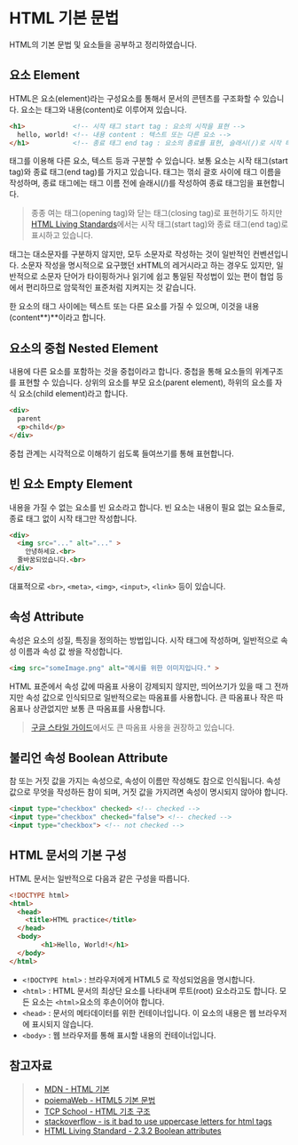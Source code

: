 # HTML 기본 문법

HTML의 기본 문법 및 요소들을 공부하고 정리하였습니다.

## 요소 Element

HTML은 요소(element)라는 구성요소를 통해서 문서의 콘텐츠를 구조화할 수 있습니다. 요소는 태그와 내용(content)로 이루어져 있습니다. 

````html
<h1>            <!-- 시작 태그 start tag : 요소의 시작을 표현 -->
  hello, world! <!-- 내용 content : 텍스트 또는 다른 요소 -->
</h1>           <!-- 종료 태그 end tag : 요소의 종료를 표현, 슬래시(/)로 시작 태그와 구분 -->
````

태그를 이용해 다른 요소, 텍스트 등과 구분할 수 있습니다. 보통 요소는 시작 태그(start tag)와 종료 태그(end tag)를 가지고 있습니다. 태그는 꺾쇠 괄호 사이에 태그 이름을 작성하며, 종료 태그에는 태그 이름 전에 슬래시(/)를 작성하여 종료 태그임을 표현합니다.

> 종종 여는 태그(opening tag)와 닫는 태그(closing tag)로 표현하기도 하지만 [HTML Living Standards](https://html.spec.whatwg.org/multipage/dom.html#concept-element-tag-omission)에서는 시작 태그(start tag)와 종료 태그(end tag)로 표시하고 있습니다. 

태그는 대소문자를 구분하지 않지만, 모두 소문자로 작성하는 것이 일반적인 컨벤션입니다. 소문자 작성을 명시적으로 요구했던 xHTML의 레거시라고 하는 경우도 있지만, 일반적으로 소문자 단어가 타이핑하거나 읽기에 쉽고 통일된 작성법이 있는 편이 협업 등에서 편리하므로 암묵적인 표준처럼 지켜지는 것 같습니다.

한 요소의 태그 사이에는 텍스트 또는 다른 요소를 가질 수 있으며, 이것을 내용(content**)**이라고 합니다.

## 요소의 중첩 Nested Element

내용에 다른 요소를 포함하는 것을 중첩이라고 합니다. 중첩을 통해 요소들의 위계구조를 표현할 수 있습니다. 상위의 요소를 부모 요소(parent element), 하위의 요소를 자식 요소(child element)라고 합니다.

```` html
<div>
  parent
  <p>child</p>
</div>
````

중첩 관계는 시각적으로 이해하기 쉽도록 들여쓰기를 통해 표현합니다.

## 빈 요소 Empty Element

내용을 가질 수 없는 요소를 빈 요소라고 합니다. 빈 요소는 내용이 필요 없는 요소들로, 종료 태그 없이 시작 태그만 작성합니다. 

```` html
<div>
  <img src="..." alt="..." >
	안녕하세요.<br>
  줄바꿈되었습니다.<br>
</div>
````

대표적으로 `<br>`, `<meta>`, `<img>`, `<input>`, `<link>` 등이 있습니다.

## 속성 Attribute

속성은 요소의 성질, 특징을 정의하는 방법입니다. 시작 태그에 작성하며, 일반적으로 속성 이름과 속성 값 쌍을 작성합니다. 

```html
<img src="someImage.png" alt="예시를 위한 이미지입니다." >
```

HTML 표준에서 속성 값에 따옴표 사용이 강제되지 않지만, 띄어쓰기가 있을 때 그 전까지만 속성 값으로 인식되므로 일반적으로는 따옴표를 사용합니다. 큰 따옴표나 작은 따옴표나 상관없지만 보통 큰 따옴표를 사용합니다.

> [구글 스타일 가이드](https://google.github.io/styleguide/htmlcssguide.html#HTML_Quotation_Marks)에서도 큰 따옴표 사용을 권장하고 있습니다.

## 불리언 속성 Boolean Attribute

참 또는 거짓 값을 가지는 속성으로, 속성이 이름만 작성해도 참으로 인식됩니다. 속성 값으로 무엇을 작성하든 참이 되며, 거짓 값을 가지려면 속성이 명시되지 않아야 합니다.

``` html
<input type="checkbox" checked> <!-- checked -->
<input type="checkbox" checked="false"> <!-- checked -->
<input type="checkbox"> <!-- not checked -->
```



## HTML 문서의 기본 구성

HTML 문서는 일반적으로 다음과 같은 구성을 따릅니다.

``` html
<!DOCTYPE html>
<html>
  <head>
    <title>HTML practice</title>
  </head>
  <body>
		<h1>Hello, World!</h1>
  </body>
</html>
```

- `<!DOCTYPE html>` : 브라우저에게 HTML5 로 작성되었음을 명시합니다.
- `<html>` : HTML 문서의 최상단 요소를 나타내며 루트(root) 요소라고도 합니다. 모든 요소는 `<html>`요소의 후손이어야 합니다.
- `<head>` : 문서의 메타데이터를 위한 컨테이너입니다. 이 요소의 내용은 웹 브라우저에 표시되지 않습니다.
- `<body>` : 웹 브라우저를 통해 표시할 내용의 컨테이너입니다.



## 참고자료

>- [MDN - HTML 기본](https://developer.mozilla.org/ko/docs/Learn/Getting_started_with_the_web/HTML_basics)
>- [poiemaWeb - HTML5 기본 문법](https://poiemaweb.com/html5-syntax)
>- [TCP School - HTML 기초 구조](http://tcpschool.com/html/html_intro_basicStructure)
>- [stackoverflow - is it bad to use uppercase letters for html tags](https://stackoverflow.com/questions/19808514/is-it-bad-to-use-uppercase-letters-for-html-tags)
>- [HTML Living Standard - 2.3.2 Boolean attributes](https://html.spec.whatwg.org/multipage/common-microsyntaxes.html#boolean-attributes)